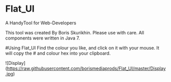 # Flat_UI
A HandyTool for Web-Developers

This tool was created By Boris Skurikhin. Please use with care.
All components were written in Java 7.

#Using Flat_UI
Find the colour you like, and click on it with your mouse. It will
copy the # and colour hex into your clipboard.

![Display] (https://raw.githubusercontent.com/borismediaprods/Flat_UI/master/Display.jpg)

